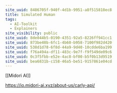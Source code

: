 ```yaml
---
site_uuid: 8486705f-940f-4d1b-9951-a8f515818ec8
title: Simulated Human
tags:
  - AI-Toolkit
  - Explainers
site_visibility: public
site_uuid: 8de044b5-0190-4351-92a5-8226ff941cc1
site_uuid: 873be48b-6fc1-4b60-b958-7100f982d420
site_uuid: 538d1d78-6f8d-44a9-9d40-10cdde6ba199
site_uuid: f76a494a-df11-483c-9e7f-f9f549de09c6
site_uuid: 0c3f5fbb-e52e-4ac8-bf00-b5f0b13d9519
site_uuid: bea6831b-c158-46a5-be51-9157861e04cd
---
```


[[Midori AI]]

https://io.midori-ai.xyz/about-us/carly-api/